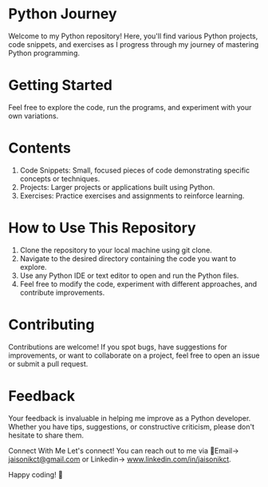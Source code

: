 # Python Journey
Welcome to my Python repository! Here, you'll find various Python projects, code snippets, and exercises as I progress through my journey of mastering Python programming.

# Getting Started
Feel free to explore the code, run the programs, and experiment with your own variations.

# Contents
1. Code Snippets: Small, focused pieces of code demonstrating specific concepts or techniques.
2. Projects: Larger projects or applications built using Python.
3. Exercises: Practice exercises and assignments to reinforce learning.
# How to Use This Repository
1. Clone the repository to your local machine using git clone.
2. Navigate to the desired directory containing the code you want to explore.
3. Use any Python IDE or text editor to open and run the Python files.
4. Feel free to modify the code, experiment with different approaches, and contribute improvements.

# Contributing
Contributions are welcome! If you spot bugs, have suggestions for improvements, or want to collaborate on a project, feel free to open an issue or submit a pull request.

# Feedback
Your feedback is invaluable in helping me improve as a Python developer. Whether you have tips, suggestions, or constructive criticism, please don't hesitate to share them.

Connect With Me
Let's connect! You can reach out to me via 📧Email-> jaisonikct@gmail.com or Linkedin-> www.linkedin.com/in/jaisonikct.

Happy coding! 🚀


